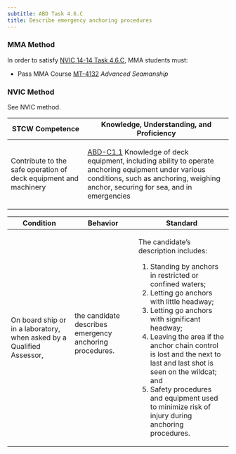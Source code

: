 ```yaml
---
subtitle: ABD Task 4.6.C 
title: Describe emergency anchoring procedures
---
```



### MMA Method

In order to satisfy  [NVIC 14-14  Task  4.6.C]({{site.baseurl}}/assets/images/nvic-14-14.pdf), MMA students must:

* Pass MMA Course [MT-4132]( {{site.baseurl}}/courses/MT-4132) *Advanced Seamanship*


### NVIC Method

<a onclick="togglevisibility('nvic_methods')" >See NVIC method.</a>

<div id='nvic_methods' class='hide'>

<table>
<thead>
<tr>
<th class='forty'> STCW Competence </th>
<th class='sixty'> Knowledge, Understanding, and Proficiency </th>
</tr>
</thead>




<tbody>
<tr><td markdown='1'>

Contribute to the safe operation of deck equipment and machinery

</td><td markdown='1'>

[ABD-C1.1](../../tables/25.html#ABD-C1.1) Knowledge of deck equipment, including ability to operate anchoring equipment under various conditions, such as anchoring, weighing anchor, securing for sea, and in emergencies

</td></tr>


</tbody>
</table>


<table>
<thead>
<tr><th class='twenty'>  Condition </th><th class='twenty'> Behavior </th><th  class='sixty'>Standard </th></tr>
</thead>
<tbody >



<tr><td markdown='1'>

On board ship or in a laboratory, when asked by a Qualified Assessor,

</td><td markdown='1'>

the candidate describes emergency anchoring procedures.

<br>

<div class="tooltip">
<span class="tooltiptext">
</span>
</div>


</td><td markdown='1'>

The candidate’s description includes:

1. Standing by anchors in restricted or confined waters;
2. Letting go anchors with little headway;
3. Letting go anchors with significant headway;
4. Leaving the area if the anchor chain control is lost and the next to last and last shot is seen on the wildcat; and
5. Safety procedures and equipment used to minimize risk of injury during anchoring procedures. 

</td></tr>
</tbody>
</table>
</div>
